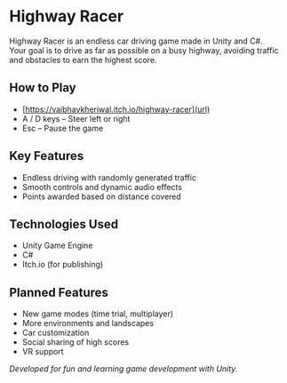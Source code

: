 # Highway Racer

Highway Racer is an endless car driving game made in Unity and C#.  
Your goal is to drive as far as possible on a busy highway, avoiding traffic and obstacles to earn the highest score.

## How to Play
- [https://vaibhavkheriwal.itch.io/highway-racer](url)
- A / D keys – Steer left or right  
- Esc – Pause the game

## Key Features
- Endless driving with randomly generated traffic
- Smooth controls and dynamic audio effects
- Points awarded based on distance covered

## Technologies Used
- Unity Game Engine
- C#
- Itch.io (for publishing)

## Planned Features
- New game modes (time trial, multiplayer)
- More environments and landscapes
- Car customization
- Social sharing of high scores
- VR support

*Developed for fun and learning game development with Unity.*

